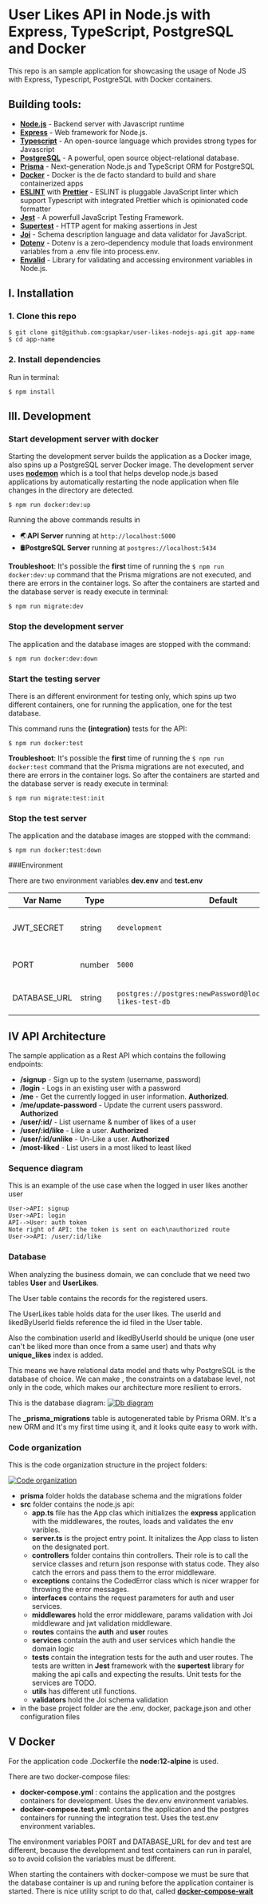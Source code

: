 # User Likes API in Node.js with Express, TypeScript, PostgreSQL and Docker

This repo is an sample application for showcasing the usage of Node JS with Express, Typescript, PostgreSQL with Docker containers.

## Building tools:

- **[Node.js](https://nodejs.org/en/)** - Backend server with Javascript runtime
- **[Express](https://expressjs.com/)** - Web framework for Node.js.
- **[Typescript](https://www.typescriptlang.org/)** - An open-source language which provides strong types for Javascript
- **[PostgreSQL](https://www.postgresql.org/)** - A powerful, open source object-relational database.
- **[Prisma](https://www.prisma.io/)** - Next-generation Node.js and TypeScript ORM for PostgreSQL
- **[Docker](https://www.docker.com/)** - Docker is the de facto standard to build and share containerized apps
- **[ESLINT](https://eslint.org/)** with **[Prettier](https://prettier.io/)** - ESLINT is pluggable JavaScript linter which support Typescript with integrated Prettier which is opinionated code formatter
- **[Jest](https://jestjs.io/)** - A powerfull JavaScript Testing Framework.
- **[Supertest](https://www.npmjs.com/package/supertest)** - HTTP agent for making assertions in Jest
- **[Joi](https://www.npmjs.com/package/joi)** - Schema description language and data validator for JavaScript.
- **[Dotenv](https://www.npmjs.com/package/dotenv)** - Dotenv is a zero-dependency module that loads environment variables from a .env file into process.env.
- **[Envalid](https://www.npmjs.com/package/envalid)** - Library for validating and accessing environment variables in Node.js.

## I. Installation

### 1. Clone this repo

```
$ git clone git@github.com:gsapkar/user-likes-nodejs-api.git app-name
$ cd app-name
```

### 2. Install dependencies

Run in terminal:

```
$ npm install
```

## III. Development

### Start development server with docker

Starting the development server builds the application as a Docker image, also spins up a PostgreSQL server Docker image.
The development server uses **[nodemon](https://www.npmjs.com/package/nodemon)** which is a tool that helps develop node.js based applications by automatically restarting the node application when file changes in the directory are detected.

```
$ npm run docker:dev:up
```

Running the above commands results in

- 🌏**API Server** running at `http://localhost:5000`
- 🛢️**PostgreSQL Server** running at `postgres://localhost:5434`

**Troubleshoot**: It's possible the **first** time of running the `$ npm run docker:dev:up` command that the Prisma migrations are not executed, and there are errors in the container logs.
So after the containers are started and the database server is ready execute in terminal:

```
$ npm run migrate:dev
```

### Stop the development server

The application and the database images are stopped with the command:

```
$ npm run docker:dev:down
```

### Start the testing server

There is an different environment for testing only, which spins up two different containers, one for running the application, one for the test database.

This command runs the **(integration)** tests for the API:

```
$ npm run docker:test
```

**Troubleshoot**: It's possible the **first** time of running the `$ npm run docker:test` command that the Prisma migrations are not executed, and there are errors in the container logs.
So after the containers are started and the database server is ready execute in terminal:

```
$ npm run migrate:test:init
```

### Stop the test server

The application and the database images are stopped with the command:

```
$ npm run docker:test:down
```

###Environment

There are two environment variables **dev.env** and **test.env**

| Var Name     | Type   | Default                                                             | Description                                          |
| ------------ | ------ | ------------------------------------------------------------------- | ---------------------------------------------------- |
| JWT_SECRET   | string | `development`                                                       | API runtime environment. eg: `test` or `development` |
| PORT         | number | `5000`                                                              | Port to run the API server on                        |
| DATABASE_URL | string | `postgres://postgres:newPassword@localhost:5438/user-likes-test-db` | Connection string for PostgreSQL                     |

## IV API Architecture

The sample application as a Rest API which contains the following endpoints:

- **/signup** - Sign up to the system (username, password)
- **/login** - Logs in an existing user with a password
- **/me** - Get the currently logged in user information. **Authorized**.
- **/me/update-password** - Update the current users password. **Authorized**
- **/user/:id/** - List username & number of likes of a user
- **/user/:id/like** - Like a user. **Authorized**
- **/user/:id/unlike** - Un-Like a user. **Authorized**
- **/most-liked** - List users in a most liked to least liked

### Sequence diagram

This is an example of the use case when the logged in user likes another user

```seq
User->API: signup
User->API: login
API-->User: auth token
Note right of API: the token is sent on each\nauthorized route
User->>API: /user/:id/like
```

### Database

When analyzing the business domain, we can conclude that we need two tables **User** and **UserLikes**.

The User table contains the records for the registered users.

The UserLikes table holds data for the user likes.
The userId and likedByUserId fields reference the id filed in the User table.

Also the combination userId and likedByUserId should be unique (one user can't be liked more than once from a same user) and thats why **unique_likes** index is added.

This means we have relational data model and thats why PostgreSQL is the database of choice.
We can make , the constraints on a database level, not only in the code, which makes our architecture more resilient to errors.

This is the database diagram:
[![Db diagram](https://user-images.githubusercontent.com/5286071/123693517-7402e300-d858-11eb-8669-bfee509b28e8.png 'Db diagram')](https://user-images.githubusercontent.com/5286071/123693517-7402e300-d858-11eb-8669-bfee509b28e8.png 'Db diagram')

The **\_prisma_migrations** table is autogenerated table by Prisma ORM.
It's a new ORM and It's my first time using it, and it looks quite easy to work with.

### Code organization

This is the code organization structure in the project folders:

[![Code organization](https://user-images.githubusercontent.com/5286071/123695384-c5ac6d00-d85a-11eb-8593-33e0c7be9ae5.png 'Code organization')](htthttps://user-images.githubusercontent.com/5286071/123695384-c5ac6d00-d85a-11eb-8593-33e0c7be9ae5.pngp:// 'Code organization')

- **prisma** folder holds the database schema and the migrations folder
- **src** folder contains the node.js api:
  - **app.ts** file has the App clas which initializes the **express** application with the middlewares, the routes, loads and validates the env varibles.
  - **server.ts** is the project entry point. It initalizes the App class to listen on the designated port.
  - **controllers** folder contains thin controllers. Their role is to call the service classes and return json response with status code. They also catch the errors and pass them to the error middleware.
  - **exceptions** contains the CodedError class which is nicer wrapper for throwing the error messages.
  - **interfaces** contains the request parameters for auth and user services.
  - **middlewares** hold the error middleware, params validation with Joi middleware and jwt validation middleware.
  - **routes** contains the **auth** and **user** routes
  - **services** contain the auth and user services which handle the domain logic
  - **tests** contain the integration tests for the auth and user routes.
    The tests are written in **Jest** framework with the **supertest** library for making the api calls and expecting the results.
    Unit tests for the services are TODO.
  - **utils** has different util functions.
  - **validators** hold the Joi schema validation
- in the base project folder are the .env, docker, package.json and other configuration files

## V Docker

For the application code .Dockerfile the **node:12-alpine** is used.

There are two docker-compose files:

- **docker-compose.yml** : contains the application and the postgres containers for development. Uses the dev.env environment variables.
- **docker-compose.test.yml**: contains the application and the postgres containers for running the integration test. Uses the test.env environment variables.

The environment variables PORT and DATABASE_URL for dev and test are different, because the development and test containers can run in paralel, so to avoid colision the variables must be different.

When starting the containers with docker-compose we must be sure that the database container is up and runing before the application container is started.
There is nice utility script to do that, called **[docker-compose-wait](https://github.com/ufoscout/docker-compose-wait)**
